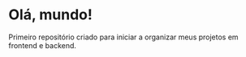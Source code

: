 # Olá, mundo!
Primeiro repositório criado para iniciar a organizar meus projetos em frontend e backend.
